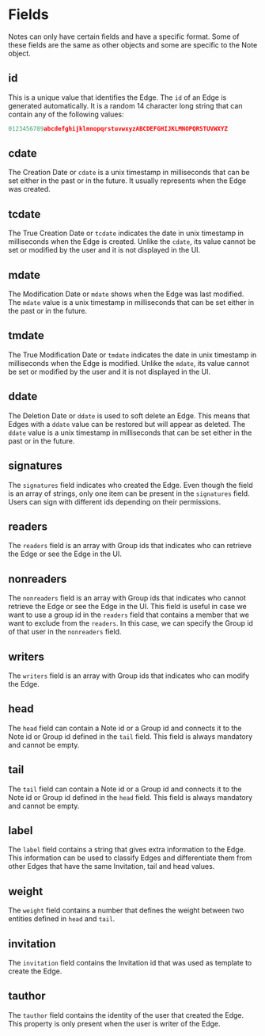 # Fields

Notes can only have certain fields and have a specific format. Some of these fields are the same as other objects and some are specific to the Note object.

## id

This is a unique value that identifies the Edge. The `id` of an Edge is generated automatically. It is a random 14 character long string that can contain any of the following values:

```javascript
0123456789abcdefghijklmnopqrstuvwxyzABCDEFGHIJKLMNOPQRSTUVWXYZ
```

## cdate

The Creation Date or `cdate` is a unix timestamp in milliseconds that can be set either in the past or in the future. It usually represents when the Edge was created.

## tcdate

The True Creation Date or `tcdate` indicates the date in unix timestamp in milliseconds when the Edge is created. Unlike the `cdate`, its value cannot be set or modified by the user and it is not displayed in the UI.

## mdate

The Modification Date or `mdate` shows when the Edge was last modified. The `mdate` value is a unix timestamp in milliseconds that can be set either in the past or in the future.

## tmdate

The True Modification Date or `tmdate` indicates the date in unix timestamp in milliseconds when the Edge is modified. Unlike the `mdate`, its value cannot be set or modified by the user and it is not displayed in the UI.

## ddate

The Deletion Date or `ddate` is used to soft delete an Edge. This means that Edges with a `ddate` value can be restored but will appear as deleted. The `ddate` value is a unix timestamp in milliseconds that can be set either in the past or in the future.

## signatures

The `signatures` field indicates who created the Edge. Even though the field is an array of strings, only one item can be present in the `signatures` field. Users can sign with different ids depending on their permissions.

## readers

The `readers` field is an array with Group ids that indicates who can retrieve the Edge or see the Edge in the UI.

## nonreaders

The `nonreaders` field is an array with Group ids that indicates who cannot retrieve the Edge or see the Edge in the UI. This field is useful in case we want to use a group id in the `readers` field that contains a member that we want to exclude from the `readers`. In this case, we can specify the Group id of that user in the `nonreaders` field.

## writers

The `writers` field is an array with Group ids that indicates who can modify the Edge.&#x20;

## head

The `head` field can contain a Note id or a Group id and connects it to the Note id or Group id defined in the `tail` field. This field is always mandatory and cannot be empty.

## tail

The `tail` field can contain a Note id or a Group id and connects it to the Note id or Group id defined in the `head` field. This field is always mandatory and cannot be empty.

## label

The `label` field contains a string that gives extra information to the Edge. This information can be used to classify Edges and differentiate them from other Edges that have the same Invitation, tail and head values.

## weight

The `weight` field contains a number that defines the weight between two entities defined in `head` and `tail`.

## invitation

The `invitation` field contains the Invitation id that was used as template to create the Edge.

## tauthor

The `tauthor` field contains the identity of the user that created the Edge. This property is only present when the user is writer of the Edge.
